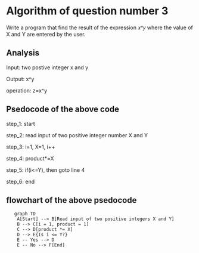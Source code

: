  
# Algorithm of question number 3

Write a program that find the result of the expression 𝑥^𝑦 where the value of X and Y are entered by the user.

## Analysis

Input: two postive integer x and y

Output: x^y

operation: z=x^y
 
## Psedocode of the above code

step_1: start

step_2: read input of two positive integer number X and Y

step_3: i=1, X=1, i++

step_4: product*=X

step_5: if(i<=Y), then goto line 4

step_6: end


## flowchart of the above psedocode

```mermaid
   graph TD
    A[Start] --> B[Read input of two positive integers X and Y]
    B --> C[i = 1, product = 1]
    C --> D[product *= X]
    D --> E{Is i <= Y?}
    E -- Yes --> D
    E -- No --> F[End]
